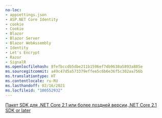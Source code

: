 ```yaml
---
no-loc:
- appsettings.json
- ASP.NET Core Identity
- cookie
- Cookie
- Blazor
- Blazor Server
- Blazor WebAssembly
- Identity
- Let's Encrypt
- Razor
- SignalR
ms.openlocfilehash: 8fefbccdb5dbe211b1596ef7db9638a5893a885e
ms.sourcegitcommit: a49c47d5a573379effee5c6b6e36f5c302aa756b
ms.translationtype: HT
ms.contentlocale: ru-RU
ms.lasthandoff: 02/16/2021
ms.locfileid: "100552932"
---
```

<span data-ttu-id="dd689-101">[Пакет SDK для .NET Core 2.1 или более поздней версии](https://dotnet.microsoft.com/download/dotnet-core).</span><span class="sxs-lookup"><span data-stu-id="dd689-101">[.NET Core 2.1 SDK or later](https://dotnet.microsoft.com/download/dotnet-core)</span></span>
